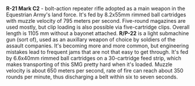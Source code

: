**R-21 Mark C2** - bolt-action repeater rifle adopted as a main weapon in the Equestrian Army's land force. It's fed by 8.2x55mm rimmed ball cartridges with muzzle velocity of 795 meters per second. Five-round magazines are used mostly, but clip loading is also possible via five-cartridge clips. Overall length is 1105 mm without a bayonet attached.
**R/P-22** is a light submachine gun (sort of), used as an auxillary weapon of choice by soldiers of the assault companies. It's becoming more and more common, but engineering mistakes lead to frequent jams that are not that easy to get through. It's fed by 6.6x40mm rimmed ball cartridges on a 30-cartridge feed strip, which makes transporting of this SMG pretty hard when it's loaded. Muzzle velocity is about 650 meters per second, rate of fire can reach about 350 rounds per minute, thus discharging a belt within six to seven seconds.

